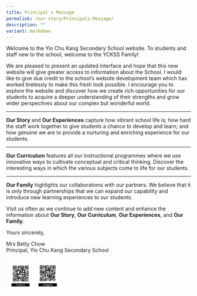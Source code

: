 ```yaml
---
title: Principal's Message
permalink: /our-story/Principals-Message/
description: ""
variant: markdown
---
```

Welcome to the Yio Chu Kang Secondary School website. To students and staff new to the school, welcome to the YCKSS Family!&nbsp;  
  
We are pleased to present an updated interface and hope that this new website will give greater access to information about the School. I would like to give due credit to the school’s website development team which has worked tirelessly to make this fresh look possible. I encourage you to explore the website and discover how we create rich opportunities for our students to acquire a deeper understanding of their strengths and grow wider perspectives about our complex but wonderful world.  

---
  
**Our Story**&nbsp;and&nbsp;**Our Experiences**&nbsp;capture how vibrant school life is; how hard the staff work together to give students a chance to develop and learn; and how genuine we are to provide a nurturing and enriching experience for our students.  

---
  
**Our Curriculum**&nbsp;features all our instructional programmes where we use innovative ways to cultivate conceptual and critical thinking. Discover the interesting ways in which the various subjects come to life for our students.  

---
  
**Our Family**&nbsp;highlights our collaborations with our partners. We believe that it is only through partnerships that we can expand our capability and introduce new learning experiences to our students.  
  
Visit us often as we continue to add new content and enhance the information about&nbsp;**Our Story**,&nbsp;**Our Curriculum**,&nbsp;**Our Experiences**, and&nbsp;**Our Family**.  

Yours sincerely,  
  
Mrs Betty Chow  
Principal, Yio Chu Kang Secondary School
  
  

<img style="width:30%;height:50%" src="/images/Our%20Story/Principal's%20Message/P2.png">

<style>
	
:root {
    --yck-text-line-height: 1.6em;
    --yck-heading-line-height: 1.2em;
    --yck-heading-letter-spacing: -0.02em;
    --yck-spacing-unit: 1em;

    --yck-step--2: clamp(0.7813rem, 0.9263rem + -0.1872vw, 0.8889rem);
    --yck-step--1: clamp(0.9375rem, 1.0217rem + -0.1087vw, 1rem);
    --yck-step-0: clamp(1.125rem, 1.125rem + 0vw, 1.125rem);
    --yck-step-1: clamp(1.2656rem, 1.2363rem + 0.1467vw, 1.35rem);
    --yck-step-2: clamp(1.4238rem, 1.3556rem + 0.3412vw, 1.62rem);
    --yck-step-3: clamp(1.6018rem, 1.4828rem + 0.5951vw, 1.944rem);
    --yck-step-4: clamp(1.802rem, 1.6174rem + 0.9231vw, 2.3328rem);
    --yck-step-5: clamp(2.0273rem, 1.7587rem + 1.3427vw, 2.7994rem);

    --yck-space-s-xl: clamp(0.75rem, 0.7337rem + 1.9565vw, 2.7994rem);
}


.yck-component {
    line-height: var(--yck-text-line-height);
    letter-spacing: normal;
    font-size: var(--yck-step-0);
	 margin-bottom: var(--yck-spacing-unit);
}

.yck-component h1,
.yck-component h2,
.yck-component h3,
.yck-component h4,
.yck-component h5,
.yck-component h6,
.yck-component p {
    overflow-wrap: break-word;
}

.yck-component h1,
.yck-component h2,
.yck-component h3,
.yck-component h4,
.yck-component h5,
.yck-component h6 {
    text-wrap: balance;
}

.yck-component p,
.yck-component ol,
.yck-component ul {
    text-wrap: pretty;
    margin-bottom: var(--yck-spacing-unit);
}

.yck-component p:last-child,
.yck-component li:last-child {
    margin-bottom: calc(var(--yck-space-s-xl)*1.25);
}
	
.yck-component .yck-h1,
.yck-component h1 {
    font-size: var(--yck-step-5);
    margin-bottom: var(--yck-space-s-xl);
    line-height: var(--yck-heading-line-height);
    letter-spacing: var(--yck-heading-letter-spacing);
}

.yck-component .yck-h2,
.yck-component h2 {
    font-size: var(--yck-step-4);
    margin-bottom: calc(var(--yck-space-s-xl) * 0.8);
    line-height: var(--yck-heading-line-height);
    letter-spacing: var(--yck-heading-letter-spacing);
}

.yck-component .yck-h3,
.yck-component h3 {
    font-size: var(--yck-step-3);
    margin-bottom: calc(var(--yck-space-s-xl) * 0.6);
    line-height: var(--yck-heading-line-height);
    letter-spacing: var(--yck-heading-letter-spacing);
}

.yck-component .yck-h4,
.yck-component h4 {
    font-size: var(--yck-step-2);
    margin-bottom: calc(var(--yck-space-s-xl) * 0.4);
    text-transform: capitalize;
    line-height: var(--yck-heading-line-height);
    letter-spacing: var(--yck-heading-letter-spacing);
}

.yck-component .yck-h5,
.yck-component h5 {
    font-size: var(--yck-step-1);
    margin-bottom: calc(var(--yck-space-s-xl) * 0.3);
    text-transform: uppercase;
    line-height: var(--yck-heading-line-height);
    letter-spacing: var(--yck-heading-letter-spacing);
}

.yck-component .yck-h6,
.yck-component h6 {
    font-size: var(--yck-step-0);
    margin-bottom: calc(var(--yck-spacing-unit) * 0.2);
    text-transform: uppercase;
    line-height: var(--yck-heading-line-height);
    letter-spacing: var(--yck-heading-letter-spacing);
}
		
.yck-component .col-container {
	width: 100%;
	max-width: 1200px;
	margin: 0 auto;

	/* CSS Multi-column Layout properties */
	column-count: 2;
	column-width: 400px;
	column-gap: 20px;
}

.yck-component .column {
	break-inside: avoid; /* Prevents content from breaking across columns */
	page-break-inside: avoid; /* For older browsers */
	padding: 20px;
	margin-bottom: 20px;
	border-radius: 5px;
	box-shadow: 0 2px 4px rgba(0, 0, 0, 0.1);
}

</style>